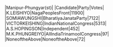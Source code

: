  
|Manipur-Phungyar(st)|
|Candidate|Party|Votes|
|K.LEISHIYO|NagaPeoplesFront|11900|
|SOMIAWUNGSHI|BharatiyaJanataParty|7122|
|VICTORKEISHING|IndianNationalCongress|5313|
|A.S.HOPINGSON|Independent|452|
|M.K.PHUNGREIYO|AllIndiaTrinamoolCongress|97|
|NoneoftheAbove|NoneoftheAbove|72|
